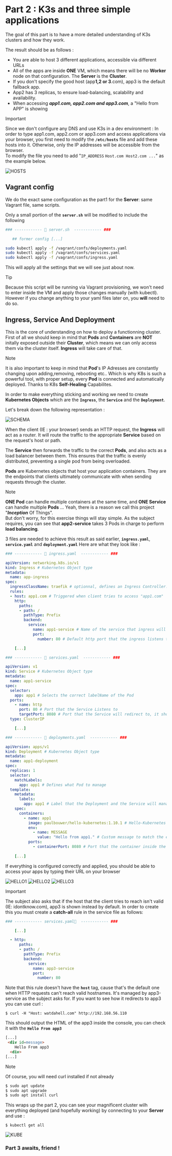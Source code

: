 # Part 2 : K3s and three simple applications

The goal of this part is to have a more detailed understanding of K3s clusters and how they work.

The result should be as follows :

- You are able to host 3 different applications, accessible via different URLs
- All of the apps are inside **ONE** VM, which means there will be no **Worker** node on that configuration. The **Server** is the **Cluster**.
- If you don't specify the good host (app**1,2 or 3**.com), app3 is the default fallback app.  
- App2 has 3 replicas, to ensure load-balancing, scalability and availability.
- When accessing ***app1.com, app2.com and app3.com***, a "Hello from APP" is showing

> [!IMPORTANT]  
> Since we don't configure any DNS and use K3s in a dev environment : In order to type app1.com, app2.com or app3.com and access applications via your browser, you first need to modify the **`/etc/hosts`** file and add these hosts into it. Otherwise, only the IP addresses will be accessible from the browser.    
>To modify the file you need to add "`IP_ADDRESS` `Host.com Host2.com ...`" as the example below.

![HOSTS](../docs/p2/hosts.png)

## Vagrant config

We do the exact same configuration as the part1 for the **Server**: same Vagrant file, same scripts.

Only a small portion of the **`server.sh`** will be modified to include the following

```sh 
### ------------ 📄 server.sh  ------------ ###

   ## former config [...]

sudo kubectl apply -f /vagrant/confs/deployments.yaml
sudo kubectl apply -f /vagrant/confs/services.yaml
sudo kubectl apply -f /vagrant/confs/ingress.yaml

```
This will apply all the settings that we will see just about now. 

> [!TIP]  
> Because this script will be running via Vagrant provisioning, we won't need to enter inside the VM and apply those changes manually (with kubectl). However if you change anything to your yaml files later on, you **will** need to do so.

## Ingress, Service And Deployment

This is the core of understanding on how to deploy a functionning cluster.  
First of all we should keep in mind that **Pods** and **Containers** are **NOT** initally exposed outside their **Cluster**, which means we can only access them via the cluster itself. **Ingress** will take care of that.

> [!NOTE]  
> It is also important to keep in mind that **Pod**'s IP Adresses are constantly changing upon adding,removing, rebooting etc.. Which is why K8s is such a powerful tool, with proper setup, every **Pod** is connected and automatically deployed. Thanks to K8s **Self-Healing** Capabilites. 

In order to make everything sticking and working we need to create **Kubernetes Objects** which are the **`Ingress`**, the **`Service`** and the **`Deployment`**.

Let's break down the following representation :

![SCHEMA](../docs/p2/screen3.png)

When the client (IE : your browser) sends an HTTP request, the **Ingress** will act as a router. It will route the traffic to the appropriate **Service** based on the request's host or path.  

The **Service** then forwards the traffic to the correct **Pods**, and also acts as a load balancer between them. This ensures that the traffic is evenly distributed, preventing a single pod from being overloaded.

**Pods** are Kubernetes objects that host your application containers. They are the endpoints that clients ultimately communicate with when sending requests through the cluster.

> [!NOTE]  
> **ONE Pod** can handle multiple containers at the same time, and **ONE Service** can handle multiple **Pods** ...  Yeah, there is a reason we call this project "***Inception*** Of Things".   
>But don't worry, for this exercise things will stay simple. As the subject requires, you can see that **app2-service** takes 3 Pods in charge to perform **load balancing**.

3 files are needed to achieve this result as said earlier, **`ingress.yaml`**, **`service.yaml`** and **`deployment.yaml`** Here are what they look like :


```yaml 
### ------------ 📄 ingress.yaml  ------------ ###

apiVersion: networking.k8s.io/v1
kind: Ingress # Kubernetes Object type
metadata:
  name: app-ingress
spec:
  ingressClassName: traefik # optionnal, defines an Ingress Controller. Here traefik by default (built in k3s)
  rules:
  - host: app1.com # Triggered when client tries to access "app1.com"
    http:
      paths:
      - path: /
        pathType: Prefix
        backend:
          service:
            name: app1-service # Name of the service that ingress will redirect to
            port:
              number: 80 # Default http port that the ingress listens to

    [...]
```

```yaml 
### ------------ 📄 services.yaml  ------------ ###

apiVersion: v1
kind: Service # Kubernetes Object type
metadata:
  name: app1-service
spec:
  selector:
    app: app1 # Selects the correct labelName of the Pod
  ports:
    - name: http
      port: 80 # Port that the Service Listens to
      targetPort: 8080 # Port that the Service will redirect to, it should match the "containerPort" of the Pod
  type: ClusterIP

    [...]
```

```yaml 
### ------------ 📄 deployments.yaml  ------------ ###

apiVersion: apps/v1
kind: Deployment # Kubernetes Object type
metadata:
  name: app1-deployment
spec:
  replicas: 1
  selector:
    matchLabels:
      app: app1 # Defines what Pod to manage
  template:
    metadata:
      labels:
        app: app1 # Label that the Deployment and the Service will manage on
    spec:
      containers:
        - name: app1
          image: paulbouwer/hello-kubernetes:1.10.1 # Hello-Kubernetes image, pulled from dockerhub
          env:
            - name: MESSAGE
              value: "Hello from app1." # Custom message to match the exercise
          ports:
            - containerPort: 8080 # Port that the container inside the pod listens to, it's informative and has no configurative purpose.
    
    [...]
```

If everything is configured correctly and applied, you should be able to access your apps by typing their URL on your browser

![HELLO1](../docs/p2/hello1.png)
![HELLO2](../docs/p2/hello2.png)
![HELLO3](../docs/p2/hello3.png)


> [!IMPORTANT]  
> The subject also asks that if the host that the client tries to reach isn't valid (IE: idontknow.com), app3 is shown instead by default. In order to create this you must create a **catch-all** rule in the service file as follows:


```yaml 
### ------------ services.yaml📄  ------------ ###

    [...]

  - http:
      paths:
      - path: /
        pathType: Prefix
        backend:
          service:
            name: app3-service
            port:
              number: 80
```

Note that this rule doesn't have the **`host`** tag, cause that's the default one when HTTP requests can't reach valid hostnames. It's managed by app3-service as the subject asks for. If you want to see how it redirects to app3 you can use curl :

```
$ curl -H "Host: watdahell.com" http://192.168.56.110
```

This should output the HTML of the app3 inside the console, you can check it with the **`Hello From app3`** 
```html
[...]
 <div id=message>
    Hello From app3
  <div>
[...]
```

> [!NOTE]  
> Of course, you will need curl installed if not already
>```sh 
  >$ sudo apt update
  >$ sudo apt upgrade
  >$ sudo apt install curl


This wraps up the part 2, you can see your magnificent cluster wilh everything deployed (and hopefully working) by connecting to your **Server** and use :
```
$ kubectl get all
```

![KUBE](../docs/p2/getall.png)

### **Part 3** awaits, friend !